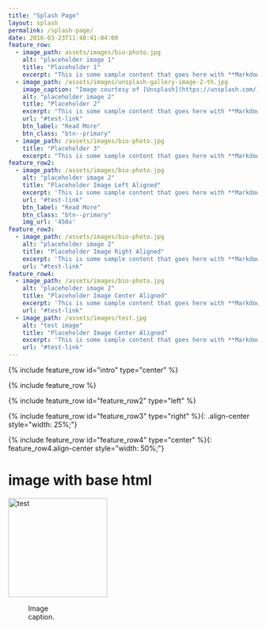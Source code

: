 ```yaml
---
title: "Splash Page"
layout: splash
permalink: /splash-page/
date: 2016-03-23T11:48:41-04:00
feature_row:
  - image_path: assets/images/bio-photo.jpg
    alt: "placeholder image 1"
    title: "Placeholder 1"
    excerpt: "This is some sample content that goes here with **Markdown** formatting."
  - image_path: /assets/images/unsplash-gallery-image-2-th.jpg
    image_caption: "Image courtesy of [Unsplash](https://unsplash.com/)"
    alt: "placeholder image 2"
    title: "Placeholder 2"
    excerpt: "This is some sample content that goes here with **Markdown** formatting."
    url: "#test-link"
    btn_label: "Read More"
    btn_class: "btn--primary"
  - image_path: /assets/images/bio-photo.jpg
    title: "Placeholder 3"
    excerpt: "This is some sample content that goes here with **Markdown** formatting."
feature_row2:
  - image_path: /assets/images/bio-photo.jpg
    alt: "placeholder image 2"
    title: "Placeholder Image Left Aligned"
    excerpt: 'This is some sample content that goes here with **Markdown** formatting. Left aligned with `type="left"`'
    url: "#test-link"
    btn_label: "Read More"
    btn_class: "btn--primary"
    img_url: '450x' 
feature_row3:
  - image_path: /assets/images/bio-photo.jpg
    alt: "placeholder image 2"
    title: "Placeholder Image Right Aligned"
    excerpt: 'This is some sample content that goes here with **Markdown** formatting. Right aligned with `type="right"`, test this: `{: .align-center style="width: 25%;"}`'
    url: "#test-link"
feature_row4:
  - image_path: /assets/images/bio-photo.jpg
    alt: "placeholder image 2"
    title: "Placeholder Image Center Aligned"
    excerpt: 'This is some sample content that goes here with **Markdown** formatting. Centered with `type="center"`, test this: `{: .align-center style="width: 50%;"}`'
    url: "#test-link"
  - image_path: /assets/images/test.jpg
    alt: "test image"
    title: "Placeholder Image Center Aligned"
    excerpt: 'This is some sample content that goes here with **Markdown** formatting. Centered with `type="center"`, test this: `{: feature_row4.align-center style="width: 50%;"}`'
    url: "#test-link"
---
```

<!---
feature rows built with liquid
https://www.fabriziomusacchio.com/blog/2021-08-12-Liquid_Cheat_Sheet/#the-liquid-template-language-and-its-main-components
-->
{% include feature_row id="intro" type="center" %}

{% include feature_row %}

{% include feature_row id="feature_row2" type="left" %}

<!---
CSS added to the whole feature row with kramdown
https://www.fabriziomusacchio.com/blog/2021-08-11-Minimal_Mistakes_Cheat_Sheet/#kramdown
-->
{% include feature_row id="feature_row3" type="right" %}{: .align-center style="width: 25%;"}

{% include feature_row id="feature_row4" type="center" %}{: feature_row4.align-center style="width: 50%;"}

# image with base html
<img src="/assets/images/test.png" alt="test" width="200"/>

<figure style="width: 80px" class="align-center">
  <img src="{{ site.url }}{{ site.baseurl }}/assets/images/bio-photo.jpg" alt="">
  <figcaption>Image caption.</figcaption>
</figure>

